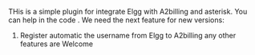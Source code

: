THis is a simple plugin for integrate Elgg with A2billing and asterisk. You can help in the code . We need the next feature for new versions:
1. Register automatic the username from Elgg to A2billing
any other features are Welcome